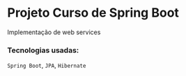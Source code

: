 # Projeto Curso de Spring Boot
Implementação de web services

### Tecnologias usadas:
`Spring Boot`, `JPA`, `Hibernate`

